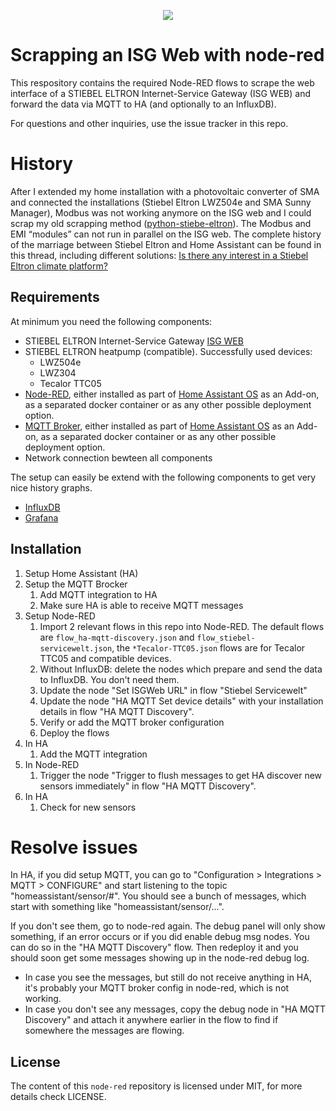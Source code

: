 <p align=center>
    <img src="https://www.stiebel-eltron.de/apps/ste/docroot/images/single/logo-stiebel-eltron.png"/>
</p>

# Scrapping an ISG Web with node-red
This respository contains the required Node-RED flows to scrape the web interface of a STIEBEL ELTRON Internet-Service Gateway (ISG WEB) and forward the data via MQTT to HA (and optionally to an InfluxDB).

For questions and other inquiries, use the issue tracker in this repo.

# History
After I extended my home installation with a photovoltaic converter of SMA and connected the installations (Stiebel Eltron LWZ504e and SMA Sunny Manager), Modbus was not working anymore on the ISG web and I could scrap my old scrapping method ([python-stiebe-eltron](https://github.com/fucm/python-stiebel-eltron)). The Modbus and EMI “modules” can not run in parallel on the ISG web. The complete history of the marriage between Stiebel Eltron and Home Assistant can be found in this thread, including different solutions: [Is there any interest in a Stiebel Eltron climate platform?](https://community.home-assistant.io/t/is-there-any-interest-in-a-stiebel-eltron-climate-platform/65628)

## Requirements
At minimum you need the following components:
* STIEBEL ELTRON Internet-Service Gateway [ISG WEB](https://www.stiebel-eltron.com/en/home/products-solutions/renewables/controller_energymanagement/internet_servicegateway/isg_web.html)
* STIEBEL ELTRON heatpump (compatible). Successfully used devices:
  * LWZ504e
  * LWZ304
  * Tecalor TTC05
* [Node-RED](https://nodered.org/), either installed as part of [Home Assistant OS](https://www.home-assistant.io/hassio/installation/) as an Add-on, as a separated docker container or as any other possible deployment option.
* [MQTT Broker](https://mosquitto.org/), either installed as part of [Home Assistant OS](https://www.home-assistant.io/hassio/installation/) as an Add-on, as a separated docker container or as any other possible deployment option.
* Network connection bewteen all components

The setup can easily be extend with the following components to get very nice history graphs.
* [InfluxDB](https://www.influxdata.com/)
* [Grafana](https://grafana.com/)

## Installation

 1. Setup Home Assistant (HA)
 2. Setup the MQTT Brocker
	 1. Add MQTT integration to HA
	 2. Make sure HA is able to receive MQTT messages
 3. Setup Node-RED
	 1. Import 2 relevant flows in this repo into Node-RED. The default flows
      are `flow_ha-mqtt-discovery.json` and `flow_stiebel-servicewelt.json`,
      the `*Tecalor-TTC05.json` flows are for Tecalor TTC05 and compatible devices.
	 2. Without InfluxDB: delete the nodes which prepare and send the data to InfluxDB. You don't need them.
	 3. Update the node "Set ISGWeb URL" in flow "Stiebel Servicewelt"
	 4. Update the node "HA MQTT Set device details" with your installation details in flow "HA MQTT Discovery".
	 5. Verify or add the MQTT broker configuration
	 6. Deploy the flows
 4. In HA
 	 1. Add the MQTT integration
 5. In Node-RED
	 1. Trigger the node "Trigger to flush messages to get HA discover new sensors immediately" in flow "HA MQTT Discovery".
 6. In HA
	 1.  Check for new sensors

# Resolve issues

In HA, if you did setup MQTT, you can go to "Configuration > Integrations > MQTT > CONFIGURE" and start listening to the topic "homeassistant/sensor/#". You should see a bunch of messages, which start with something like "homeassistant/sensor/...".

If you don't see them, go to node-red again. The debug panel will only show something, if an error occurs or if you did enable debug msg nodes. You can do so in the "HA MQTT Discovery" flow. Then redeploy it and you should soon get some messages showing up in the node-red debug log.

* In case you see the messages, but still do not receive anything in HA, it's probably your MQTT broker config in node-red, which is not working.
* In case you don't see any messages, copy the debug node in "HA MQTT Discovery" and attach it anywhere earlier in the flow to find if somewhere the messages are flowing.

## License
The content of this ``node-red`` repository is licensed under MIT, for more details check LICENSE.
